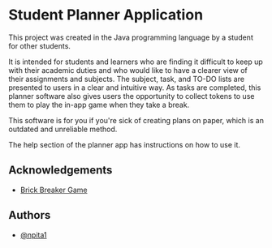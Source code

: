 # Student Planner Application

This project was created in the Java programming language by a student for other students.

It is intended for students and learners who are finding it difficult to keep up with their academic duties and who would like to have a clearer view of their assignments and subjects. The subject, task, and TO-DO lists are presented to users in a clear and intuitive way. 
As tasks are completed, this planner software also gives users the opportunity to collect tokens to use them to play the in-app game when they take a break. 

This software is for you if you're sick of creating plans on paper, which is an outdated and unreliable method.

The help section of the planner app has instructions on how to use it. 

## Acknowledgements

 - [Brick Breaker Game](https://gist.github.com/Da9el00/78d3e0e58955f08b6315b6d4c0b72f28)
 
 ## Authors

- [@npita1](https://github.com/npita1/)
